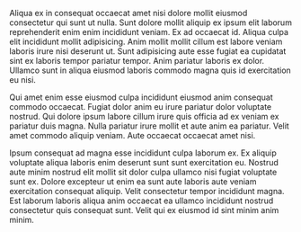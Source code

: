 Aliqua ex in consequat occaecat amet nisi dolore mollit eiusmod consectetur qui sunt ut nulla. Sunt dolore mollit aliquip ex ipsum elit laborum reprehenderit enim enim incididunt veniam. Ex ad occaecat id. Aliqua culpa elit incididunt mollit adipisicing. Anim mollit mollit cillum est labore veniam laboris irure nisi deserunt ut. Sunt adipisicing aute esse fugiat ea cupidatat sint ex laboris tempor pariatur tempor. Anim pariatur laboris ex dolor. Ullamco sunt in aliqua eiusmod laboris commodo magna quis id exercitation eu nisi.

Qui amet enim esse eiusmod culpa incididunt eiusmod anim consequat commodo occaecat. Fugiat dolor anim eu irure pariatur dolor voluptate nostrud. Qui dolore ipsum labore cillum irure quis officia ad ex veniam ex pariatur duis magna. Nulla pariatur irure mollit et aute anim ea pariatur. Velit amet commodo aliquip veniam. Aute occaecat occaecat amet nisi.

Ipsum consequat ad magna esse incididunt culpa laborum ex. Ex aliquip voluptate aliqua laboris enim deserunt sunt sunt exercitation eu. Nostrud aute minim nostrud elit mollit sit dolor culpa ullamco nisi fugiat voluptate sunt ex. Dolore excepteur ut enim ea sunt aute laboris aute veniam exercitation consequat aliquip. Velit consectetur tempor incididunt magna. Est laborum laboris aliqua anim occaecat ea ullamco incididunt nostrud consectetur quis consequat sunt. Velit qui ex eiusmod id sint minim anim minim.
